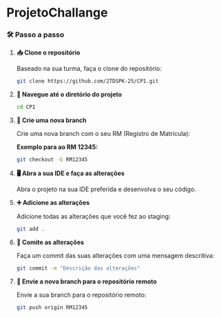 # ProjetoChallange

### 🛠️ Passo a passo

1. **📥 Clone o repositório**

   Baseado na sua turma, faça o clone do repositório:

   ```sh
   git clone https://github.com/2TDSPK-25/CP1.git
   ```

2. **📂 Navegue até o diretório do projeto**

   ```sh
   cd CP1
   ```

3. **🌿 Crie uma nova branch**

   Crie uma nova branch com o seu RM (Registro de Matrícula):

   **Exemplo para ao RM 12345:**

   ```sh
   git checkout -b RM12345
   ```

4. **🖥️ Abra a sua IDE e faça as alterações**

   Abra o projeto na sua IDE preferida e desenvolva o seu código.

5. **➕ Adicione as alterações**

   Adicione todas as alterações que você fez ao staging:

   ```sh
   git add .
   ```

6. **📌 Comite as alterações**

   Faça um commit das suas alterações com uma mensagem descritiva:

   ```sh
   git commit -m "Descrição das alterações"
   ```

7. **🚀 Envie a nova branch para o repositório remoto**

   Envie a sua branch para o repositório remoto:

   ```sh
   git push origin RM12345
   ```
